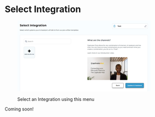 # Select Integration

<figure><img src="../../.gitbook/assets/image (12) (1) (1).png" alt=""><figcaption><p>Select an Integration using this menu</p></figcaption></figure>

Coming soon!
